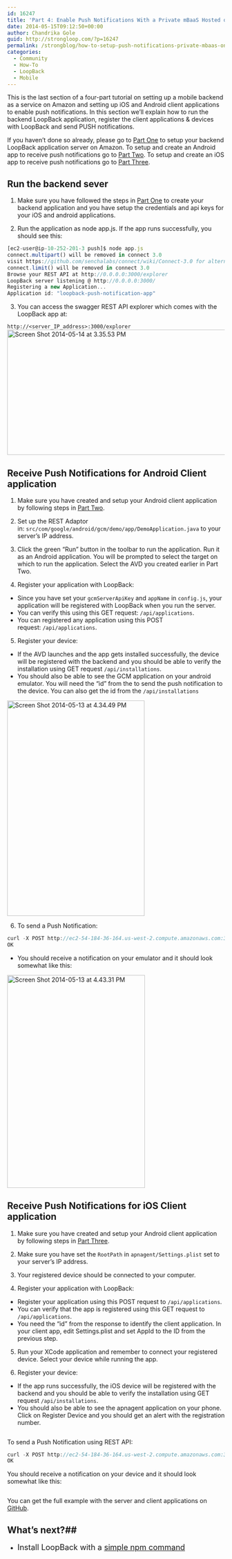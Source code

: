 ```yaml
---
id: 16247
title: 'Part 4: Enable Push Notifications With a Private mBaaS Hosted on Amazon &#8211; Putting It All Together'
date: 2014-05-15T09:12:50+00:00
author: Chandrika Gole
guid: http://strongloop.com/?p=16247
permalink: /strongblog/how-to-setup-push-notifications-private-mbaas-on-amazon-aws-part-4/
categories:
  - Community
  - How-To
  - LoopBack
  - Mobile
---
```

This is the last section of a four-part tutorial on setting up a mobile backend as a service on Amazon and setting up iOS and Android client applications to enable push notifications. In this section we&#8217;ll explain how to run the backend LoopBack application, register the client applications & devices with LoopBack and send PUSH notifications.

If you haven&#8217;t done so already, please go to [Part One](http://strongloop.com/strongblog/how-to-setup-push-notifications-private-mbaas-amazon-aws-part-1/) to setup your backend LoopBack application server on Amazon. To setup and create an Android app to receive push notifications go to [Part Two](https://strongloop.com/strongblog/how-to-setup-push-notifications-private-mbaas-amazon-aws-part-2/). To setup and create an iOS app to receive push notifications go to [Part Three](https://strongloop.com/strongblog/how-to-setup-push-notifications-private-mbaas-amazon-aws-part-3/).<!--more-->

## **Run the backend sever**

1. Make sure you have followed the steps in <a title="Part 1" href="http://strongloop.com/strongblog/how-to-setup-push-notifications-private-mbaas-amazon-aws-part-1/">Part One</a> to create your backend application and you have setup the credentials and api keys for your iOS and android applications.

2. Run the application as node app.js. If the app runs successfully, you should see this:

```js
[ec2-user@ip-10-252-201-3 push]$ node app.js
connect.multipart() will be removed in connect 3.0
visit https://github.com/senchalabs/connect/wiki/Connect-3.0 for alternatives
connect.limit() will be removed in connect 3.0
Browse your REST API at http://0.0.0.0:3000/explorer
LoopBack server listening @ http://0.0.0.0:3000/
Registering a new Application...
Application id: "loopback-push-notification-app"
```

3. You can access the swagger REST API explorer which comes with the LoopBack app at:

`http://<server_IP_address>:3000/explorer`<a href="{{site.url}}/blog-assets/2014/05/Screen-Shot-2014-05-14-at-3.35.53-PM.png"><img class="alignnone  wp-image-16303" alt="Screen Shot 2014-05-14 at 3.35.53 PM" src="{{site.url}}/blog-assets/2014/05/Screen-Shot-2014-05-14-at-3.35.53-PM.png" width="796" height="290" /></a>

## **Receive Push Notifications for Android Client application**

1. Make sure you have created and setup your Android client application by following steps in [Part Two](https://strongloop.com/strongblog/how-to-setup-push-notifications-private-mbaas-amazon-aws-part-2/).

2. Set up the REST Adaptor in: `src/com/google/android/gcm/demo/app/DemoApplication.java` to your server&#8217;s IP address.

3. Click the green &#8220;Run&#8221; button in the toolbar to run the application. Run it as an Android application. You will be prompted to select the target on which to run the application. Select the AVD you created earlier in Part Two.

4. Register your application with LoopBack:

- Since you have set your `gcmServerApiKey` and `appName` in `config.js`, your application will be registered with LoopBack when you run the server.
- You can verify this using this GET request: `/api/applications`.
- You can registered any application using this POST request: `/api/applications`.

5. Register your device:

- If the AVD launches and the app gets installed successfully, the device will be registered with the backend and you should be able to verify the installation using GET request `/api/installations`.
- You should also be able to see the GCM application on your android emulator. You will need the &#8220;id&#8221; from the to send the push notification to the device. You can also get the id from the `/api/installations`

<a href="{{site.url}}/blog-assets/2014/05/Screen-Shot-2014-05-13-at-4.34.49-PM.png"><img class="size-full wp-image-16299 aligncenter" alt="Screen Shot 2014-05-13 at 4.34.49 PM" src="{{site.url}}/blog-assets/2014/05/Screen-Shot-2014-05-13-at-4.34.49-PM.png" width="318" height="499" /></a>

6. To send a Push Notification:

```js
curl -X POST http://ec2-54-184-36-164.us-west-2.compute.amazonaws.com:3000/notify/installation_id
OK
```
- You should receive a notification on your emulator and it should look somewhat like this:

<a href="{{site.url}}/blog-assets/2014/05/Screen-Shot-2014-05-13-at-4.43.31-PM.png"><img class="alignnone size-full wp-image-16300" alt="Screen Shot 2014-05-13 at 4.43.31 PM" src="{{site.url}}/blog-assets/2014/05/Screen-Shot-2014-05-13-at-4.43.31-PM.png" width="319" height="493" /></a>

## **Receive Push Notifications for iOS Client application**

1. Make sure you have created and setup your Android client application by following steps in <a title="Part three" href="http://strongloop.com/strongblog/how-to-setup-push-notifications-private-mbaas-amazon-aws-part-3/">Part Three</a>.

2. Make sure you have set the `RootPath` in `apnagent/Settings.plist` set to your server&#8217;s IP address.

3. Your registered device should be connected to your computer.

4. Register your application with LoopBack:
- Register your application using this POST request to `/api/applications`.
- You can verify that the app is registered using this GET request to `/api/applications`.
- You need the &#8220;id&#8221; from the response to identify the client application. In your client app, edit Settings.plist and set AppId to the ID from the previous step.

5. Run your XCode application and remember to connect your registered device. Select your device while running the app.

6. Register your device:
- If the app runs successfully, the iOS device will be registered with the backend and you should be able to verify the installation using GET request `/api/installations`.
- You should also be able to see the apnagent application on your phone. Click on Register Device and you should get an alert with the registration number.

<img class="thumbnail aligncenter" style="max-width: 100%;" alt="" src="{{site.url}}/blog-assets/2014/05/xcode1.png" /><img class="aligncenter" title="StrongLoop > How to setup Push Notifications and an mBaaS on Amazon - Putting it all together > Screen Shot 2014-05-14 at 12.25.44 PM.png" alt="" src="http://docs.strongloop.com/download/attachments/2296052/Screen%20Shot%202014-05-14%20at%2012.25.44%20PM.png?version=1&modificationDate=1400095581000&api=v2" data-image-src="/download/attachments/2296052/Screen%20Shot%202014-05-14%20at%2012.25.44%20PM.png?version=1&modificationDate=1400095581000&api=v2" data-linked-resource-id="2261631" data-linked-resource-type="attachment" data-linked-resource-default-alias="Screen Shot 2014-05-14 at 12.25.44 PM.png" data-base-url="http://docs.strongloop.com" data-linked-resource-container-id="2296052" data-location="StrongLoop > How to setup Push Notifications and an mBaaS on Amazon - Putting it all together > Screen Shot 2014-05-14 at 12.25.44 PM.png" />

To send a Push Notification using REST API:

```js
curl -X POST http://ec2-54-184-36-164.us-west-2.compute.amazonaws.com:3000/notify/device_registration_id
OK
```
You should receive a notification on your device and it should look somewhat like this:

<img class="aligncenter" title="StrongLoop > How to setup Push Notifications and an mBaaS on Amazon - Putting it all together > Screen Shot 2014-05-14 at 12.24.20 PM.png" alt="" src="http://docs.strongloop.com/download/attachments/2296052/Screen%20Shot%202014-05-14%20at%2012.24.20%20PM.png?version=1&modificationDate=1400095596000&api=v2" data-image-src="/download/attachments/2296052/Screen%20Shot%202014-05-14%20at%2012.24.20%20PM.png?version=1&modificationDate=1400095596000&api=v2" data-linked-resource-id="2261632" data-linked-resource-type="attachment" data-linked-resource-default-alias="Screen Shot 2014-05-14 at 12.24.20 PM.png" data-base-url="http://docs.strongloop.com" data-linked-resource-container-id="2296052" data-location="StrongLoop > How to setup Push Notifications and an mBaaS on Amazon - Putting it all together > Screen Shot 2014-05-14 at 12.24.20 PM.png" />

You can get the full example with the server and client applications on <a href="https://github.com/strongloop/loopback-push-notification/tree/master/example">GitHub</a>.

## <strong>What’s next?</strong>##
 
 - <span style="font-size: 18px;">Install LoopBack with a <a href="http://strongloop.com/get-started/">simple npm command</a> 
